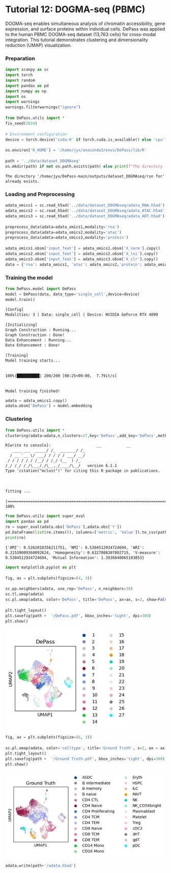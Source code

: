 # Tutorial 12: DOGMA-seq (PBMC)

DOGMA-seq enables simultaneous analysis of chromatin accessibility, gene expression, and surface proteins within individual cells. DePass was applied to the human PBMC DOGMA-seq dataset (13,763 cells) for cross-modal integration. This tutorial demonstrates clustering and dimensionality reduction (UMAP) visualization.

### Preparation


```python
import scanpy as sc
import torch
import random
import pandas as pd
import numpy as np
import os
import warnings
warnings.filterwarnings("ignore")

from DePass.utils import *
fix_seed(2024)  

# Environment configuration
device = torch.device('cuda:0' if torch.cuda.is_available() else 'cpu')

os.environ['R_HOME'] = '/home/jyx/anaconda3/envs/DePass/lib/R'

path = '../data/dataset_DOGMAseq'
os.mkdir(path) if not os.path.exists(path) else print(f"The directory '{path}' already exists.\n")
```

    The directory '/home/jyx/DePass-main/outputs/dataset_DOGMAseq/run for' already exists.
    


### Loading and Preprocessing


```python
adata_omics1 = sc.read_h5ad('../data/dataset_DOGMAseq/adata_RNA.h5ad')
adata_omics2 = sc.read_h5ad('../data/dataset_DOGMAseq/adata_ATAC.h5ad')
adata_omics3 = sc.read_h5ad('../data/dataset_DOGMAseq/adata_ADT.h5ad')

preprocess_data(adata=adata_omics1,modality='rna')
preprocess_data(adata=adata_omics2,modality='atac')
preprocess_data(adata=adata_omics3,modality='protein')

adata_omics1.obsm['input_feat'] = adata_omics1.obsm['X_norm'].copy()
adata_omics2.obsm['input_feat'] = adata_omics2.obsm['X_lsi'].copy()
adata_omics3.obsm['input_feat'] = adata_omics3.obsm['X_clr'].copy()
data = {'rna': adata_omics1, 'atac': adata_omics2,'protein': adata_omics3}
```

### Training the model


```python
from DePass.model import DePass
model = DePass(data, data_type='single_cell',device=device)
model.train()
```

    [Config]
    Modalities: 3 | Data: single_cell | Device: NVIDIA GeForce RTX 4090 
    
    [Initializing]
    Graph Construction : Running...
    Graph Construction : Done!
    Data Enhancement : Running...
    Data Enhancement : Done!
    
    [Training]
    Model training starts...


    100%|██████████| 200/200 [00:25<00:00,  7.79it/s]


    Model training finished!
    



```python
adata = adata_omics1.copy()
adata.obsm['DePass'] = model.embedding
```

### Clustering


```python
from DePass.utils import *
clustering(adata=adata,n_clusters=27,key='DePass',add_key='DePass',method='mclust',use_pca=True)
```

    R[write to console]:                    __           __ 
       ____ ___  _____/ /_  _______/ /_
      / __ `__ \/ ___/ / / / / ___/ __/
     / / / / / / /__/ / /_/ (__  ) /_  
    /_/ /_/ /_/\___/_/\__,_/____/\__/   version 6.1.1
    Type 'citation("mclust")' for citing this R package in publications.
    


    fitting ...
      |======================================================================| 100%



```python
from DePass.utils import super_eval
import pandas as pd
re = super_eval(adata.obs['DePass'],adata.obs['Y'])
pd.DataFrame(list(re.items()), columns=['metric', 'Value']).to_csv(path + '/re.csv', sep='\t', index=True, float_format='%.6f')
print(re)
```

    {'AMI': 0.5262018356211751, 'NMI': 0.5304512934724694, 'ARI': 0.31539009360092624, 'Homogeneity': 0.6327088207802715, 'V-measure': 0.5304512934724694, 'Mutual Information': 1.3936840065103853}



```python
import matplotlib.pyplot as plt

fig, ax = plt.subplots(figsize=(4, 3))  

sc.pp.neighbors(adata, use_rep='DePass', n_neighbors=30)
sc.tl.umap(adata)
sc.pl.umap(adata, color='DePass', title='DePass', ax=ax, s=2, show=False)

plt.tight_layout()
plt.savefig(path +  '/DePass.pdf', bbox_inches='tight', dpi=300)
plt.show()
```


    
![png](Tutorial12_files/Tutorial12_12_0.png)
    



```python
fig, ax = plt.subplots(figsize=(6, 3))  

sc.pl.umap(adata, color='celltype', title='Ground Truth', s=2, ax = ax ,show=False)
plt.tight_layout()
plt.savefig(path +  '/Ground Truth.pdf', bbox_inches='tight', dpi=300)
plt.show()
```


    
![png](Tutorial12_files/Tutorial12_13_0.png)
    



```python
adata.write(path+'/adata.h5ad')
```


